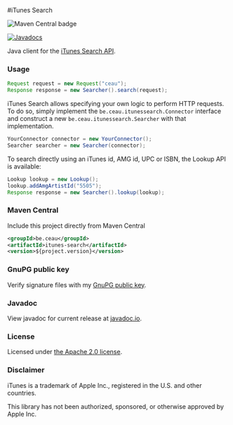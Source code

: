 #iTunes Search

![Maven Central badge](https://maven-badges.herokuapp.com/maven-central/be.ceau/itunes-search/badge.svg)

[![Javadocs](https://javadoc.io/badge/be.ceau/itunes-search.svg)](https://javadoc.io/doc/be.ceau/itunes-search)

Java client for the [iTunes Search API](https://affiliate.itunes.apple.com/resources/documentation/itunes-store-web-service-search-api/).


### Usage

```Java
Request request = new Request("ceau");
Response response = new Searcher().search(request);
```

iTunes Search allows specifying your own logic to perform HTTP requests. To do so, simply implement the `be.ceau.itunessearch.Connector` interface and construct a new `be.ceau.itunessearch.Searcher` with that implementation.

```Java
YourConnector connector = new YourConnector();
Searcher searcher = new Searcher(connector);
```

To search directly using an iTunes id, AMG id, UPC or ISBN, the Lookup API is available:

```Java
Lookup lookup = new Lookup();
lookup.addAmgArtistId("5505");
Response response = new Searcher().lookup(lookup);
```

### Maven Central
Include this project directly from Maven Central
```XML
<groupId>be.ceau</groupId>
<artifactId>itunes-search</artifactId>
<version>${project.version}</version>
```

### GnuPG public key
Verify signature files with my [GnuPG public key](https://www.ceau.be/pubkey.gpg).

### Javadoc
View javadoc for current release at [javadoc.io](https://javadoc.io/doc/be.ceau/itunes-search).

### License
Licensed under [the Apache 2.0 license](http://www.apache.org/licenses/LICENSE-2.0.txt).

### Disclaimer
iTunes is a trademark of Apple Inc., registered in the U.S. and other countries.

This library has not been authorized, sponsored, or otherwise approved by Apple Inc.